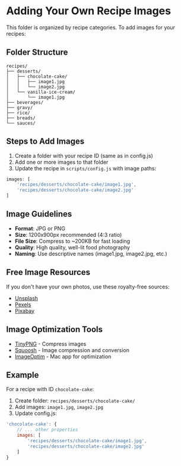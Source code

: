 # Adding Your Own Recipe Images

This folder is organized by recipe categories. To add images for your recipes:

## Folder Structure

```
recipes/
├── desserts/
│   ├── chocolate-cake/
│   │   ├── image1.jpg
│   │   └── image2.jpg
│   └── vanilla-ice-cream/
│       └── image1.jpg
├── beverages/
├── gravy/
├── rice/
├── breads/
└── sauces/
```

## Steps to Add Images

1. Create a folder with your recipe ID (same as in config.js)
2. Add one or more images to that folder
3. Update the recipe in `scripts/config.js` with image paths:

```javascript
images: [
    'recipes/desserts/chocolate-cake/image1.jpg',
    'recipes/desserts/chocolate-cake/image2.jpg'
]
```

## Image Guidelines

- **Format**: JPG or PNG
- **Size**: 1200x900px recommended (4:3 ratio)
- **File Size**: Compress to ~200KB for fast loading
- **Quality**: High quality, well-lit food photography
- **Naming**: Use descriptive names (image1.jpg, image2.jpg, etc.)

## Free Image Resources

If you don't have your own photos, use these royalty-free sources:
- [Unsplash](https://unsplash.com/s/photos/food)
- [Pexels](https://www.pexels.com/search/food/)
- [Pixabay](https://pixabay.com/images/search/food/)

## Image Optimization Tools

- [TinyPNG](https://tinypng.com/) - Compress images
- [Squoosh](https://squoosh.app/) - Image compression and conversion
- [ImageOptim](https://imageoptim.com/) - Mac app for optimization

## Example

For a recipe with ID `chocolate-cake`:

1. Create folder: `recipes/desserts/chocolate-cake/`
2. Add images: `image1.jpg`, `image2.jpg`
3. Update config.js:
```javascript
'chocolate-cake': {
    // ... other properties
    images: [
        'recipes/desserts/chocolate-cake/image1.jpg',
        'recipes/desserts/chocolate-cake/image2.jpg'
    ]
}
```
